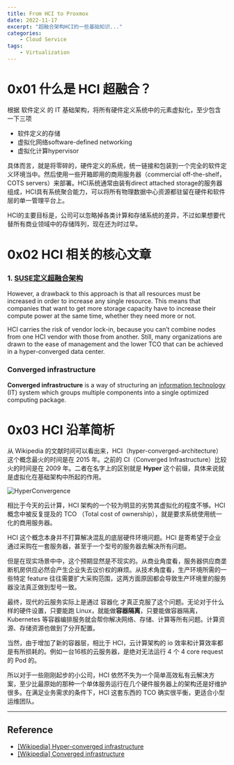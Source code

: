```yaml
---
title: From HCI to Proxmox
date: 2022-11-17
excerpt: "超融合架构HCI的一些基础知识..."
categories: 
    - Cloud Service
tags: 
    - Virtualization
---
```




# 0x01 什么是 HCI 超融合？

根据 软件定义 的 IT 基础架构，将所有硬件定义系统中的元素虚拟化，至少包含一下三项

- 软件定义的存储
- 虚拟化网络software-defined networking
- 虚拟化计算hypervisor

具体而言，就是将零碎的，硬件定义的系统，统一链接和包装到一个完全的软件定义环境当中。然后使用一些开箱即用的商用服务器（commercial off-the-shelf， COTS servers）来部署。HCI系统通常由装有direct attached storage的服务器组成，HCI具有系统聚合能力，可以将所有物理数据中心资源都驻留在硬件和软件层的单一管理平台上。

HCI的主要目标是，公司可以忽略掉各类计算和存储系统的差异，不过如果想要代替所有商业领域中的存储阵列，现在还为时过早。

# 0x02 HCI 相关的核心文章

### 1. [SUSE定义超融合架构](https://www.suse.com/suse-defines/definition/hyper-converged-architecture/)

However, a drawback to this approach is that all resources must be increased in order to increase any single resource. This means that companies that want to get more storage capacity have to increase their compute power at the same time, whether they need more or not.

HCI carries the risk of vendor lock-in, because you can’t combine nodes from one HCI vendor with those from another. Still, many organizations are drawn to the ease of management and the lower TCO that can be achieved in a hyper-converged data center.

### Converged infrastructure

**Converged infrastructure** is a way of structuring an [information technology](https://en.wikipedia.org/wiki/Information_technology) (IT) system which groups multiple components into a single optimized computing package.

# 0x03 HCI 沿革简析

从 Wikipedia 的文献时间可以看出来，HCI（hyper-converged-architecture） 这个概念最火的时间是在 2015 年。之前的 CI（Converged Infrastructure）比较火的时间是在 2009 年。二者在名字上的区别就是 **Hyper** 这个前缀，具体来说就是虚拟化在基础架构中所起的作用。

![HyperConvergence](https://upload.wikimedia.org/wikipedia/commons/c/ca/Hyperconvergence.jpg)

相比于今天的云计算，HCI 架构的一个较为明显的劣势其虚拟化的程度不够。HCI 概念中被反复提及的 TCO （Total cost of ownership），就是要求系统使用统一化的商用服务器。

HCI 这个概念本身并不打算解决混乱的底层硬件环境问题。HCI 是寄希望于企业通过采购在一套服务器，甚至于一个型号的服务器去解决所有问题。

但是在现实场景中中，这个预期显然是不现实的。从商业角度看，服务器供应商垄断机房供应必然会产生企业失去议价权的麻烦。从技术角度看，生产环境所需的一些特定 feature 往往需要扩大采购范围，这两方面原因都会导致生产环境里的服务器没法真正做到型号一致。

最终，现代的云服务实际上是通过 容器化 才真正克服了这个问题。无论对于什么样的硬件设置，只要能跑 Linux，就能做**容器隔离**，只要能做容器隔离，Kubernetes 等容器编排服务就会帮你解决网络、存储、计算等所有问题。计算资源、存储资源也做到了分开配置。

当然，由于增加了新的容器层，相比于 HCI，云计算架构的 io 效率和计算效率都是有所损耗的。例如一台16核的云服务器，是绝对无法运行 4 个 4 core request 的 Pod 的。

所以对于一些刚刚起步的小公司，HCI 依然不失为一个简单高效私有云解决方案，至少比最原始的那种一个单体服务运行在几个硬件服务器上的架构还是好维护很多。在满足业务需求的条件下，HCI 这套东西的 TCO 确实很平衡，更适合小型运维团队。

---

## Reference

- [[Wikipedia] Hyper-converged infrastructure](https://en.wikipedia.org/wiki/Hyper-converged_infrastructure)
- [[Wikipedia] Converged infrastructure](https://en.wikipedia.org/wiki/Converged_infrastructure)